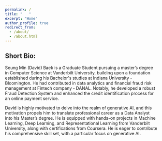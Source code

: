```yaml
---
permalink: /
title: "   "
excerpt: "Home"
author_profile: true
redirect_from: 
  - /about/
  - /about.html
---
```

Short Bio:
------
Seung Min (David) Baek is a Graduate Student pursuing a master’s degree in Computer Science at Vanderbilt University, building upon a foundation established during his Bachelor's studies at Indiana University - Bloomington. He had contributed in data analytics and financial fraud risk management at Fintech company - DANAL. Notably, he developed a robust Fraud Detection System and enhanced the credit identification process for an online payment service.

David is highly motivated to delve into the realm of generative AI, and this motivation propels him to translate professional career as a Data Analyst into his Master’s degree. He is equipped with hands-on projects in Machine Learning, Deep Learning, and Representational Learning from Vanderbilt University, along with certifications from Coursera. He is eager to contribute his comprehensive skill set, with a particular focus on generative AI.

